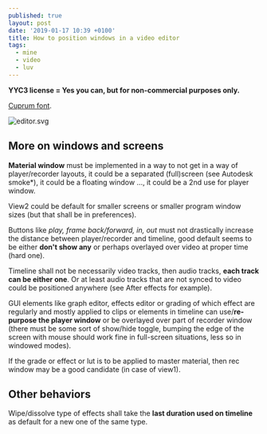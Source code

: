 ```yaml
---
published: true
layout: post
date: '2019-01-17 10:39 +0100'
title: How to position windows in a video editor
tags:
  - mine
  - video
  - luv
---
```

**YYC3 license = Yes you can, but for non-commercial purposes only.**

[Cuprum font](https://fonts.google.com/specimen/Cuprum).

![editor.svg]({{site.baseurl}}/media/editor.svg)

## More on windows and screens

**Material window** must be implemented in a way to not get in a way of player/recorder layouts, it could be a separated (full)screen (see Autodesk smoke*), it could be a floating window ..., it could be a 2nd use for player window.

View2 could be default for smaller screens or smaller program window sizes (but that shall be in preferences).

Buttons like _play, frame back/forward, in, out_ must not drastically increase the distance between player/recorder and timeline, good default seems to be either **don't show any** or perhaps overlayed over video at proper time (hard one).

Timeline shall not be necessarily video tracks, then audio tracks, **each track can be either one**. Or at least audio tracks that are not synced to video could be positioned anywhere (see After effects for example).

GUI elements like graph editor, effects editor or grading of which effect are regularly and mostly applied to clips or elements in timeline can use/**re-purpose the player window** or be overlayed over part of recorder window (there must be some sort of show/hide toggle, bumping the edge of the screen with mouse should work fine in full-screen situations, less so in windowed modes). 

If the grade or effect or lut is to be applied to master material, then rec window may be a good candidate (in case of view1).

## Other behaviors

Wipe/dissolve type of effects shall take the **last duration used on timeline** as default for a new one of the same type.

